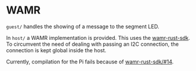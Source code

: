 # WAMR

`guest/` handles the showing of a message to the segment LED. 

In `host/` a WAMR implementation is provided. This uses the [wamr-rust-sdk](https://github.com/bytecodealliance/wamr-rust-sdk). To circumvent the need of dealing with passing an I2C connection, the connection is kept global inside the host.

Currently, compilation for the Pi fails because of [wamr-rust-sdk/#14](https://github.com/bytecodealliance/wamr-rust-sdk/issues/14).
